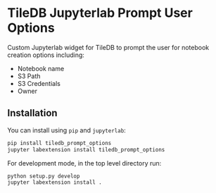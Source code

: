 # TileDB Jupyterlab Prompt User Options

Custom Jupyterlab widget for TileDB to prompt the user for notebook creation options including:

- Notebook name
- S3 Path
- S3 Credentials
- Owner

## Installation

You can install using `pip` and `jupyterlab`:

```bash
pip install tiledb_prompt_options
jupyter labextension install tiledb_prompt_options
```

For development mode, in the top level directory run:

```bash
python setup.py develop
jupyter labextension install .
```
